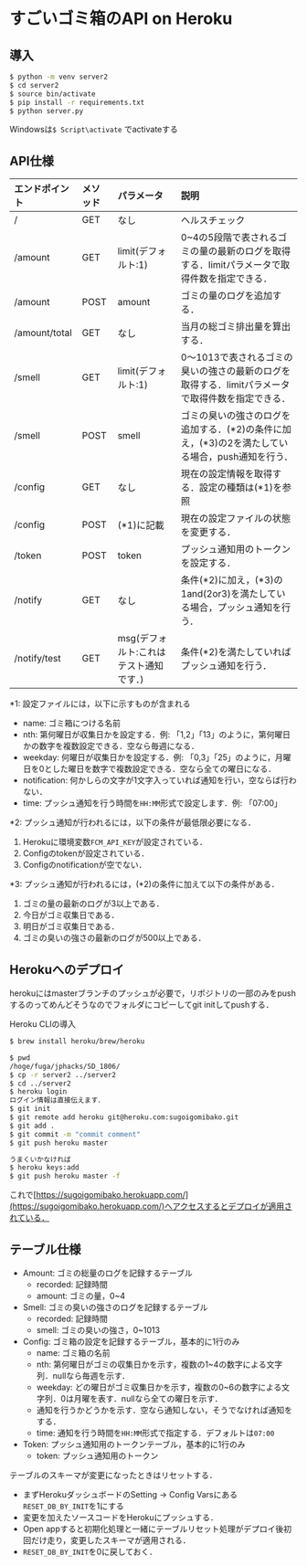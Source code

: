# すごいゴミ箱のAPI on Heroku

## 導入
``` bash
$ python -m venv server2
$ cd server2
$ source bin/activate
$ pip install -r requirements.txt
$ python server.py
```

Windowsは`$ Script\activate` でactivateする

## API仕様

|エンドポイント|メソッド|パラメータ|説明|
|:--|:--|:--|:--|
|/|GET|なし|ヘルスチェック|
|/amount|GET|limit(デフォルト:1)|0~4の5段階で表されるゴミの量の最新のログを取得する．limitパラメータで取得件数を指定できる．|
|/amount|POST|amount|ゴミの量のログを追加する．|
|/amount/total|GET|なし|当月の総ゴミ排出量を算出する．|
|/smell|GET|limit(デフォルト:1)|0〜1013で表されるゴミの臭いの強さの最新のログを取得する．limitパラメータで取得件数を指定できる．|
|/smell|POST|smell|ゴミの臭いの強さのログを追加する．(*2)の条件に加え，(*3)の2を満たしている場合，push通知を行う．|
|/config|GET|なし|現在の設定情報を取得する．設定の種類は(*1)を参照|
|/config|POST|(*1)に記載|現在の設定ファイルの状態を変更する．|
|/token|POST|token|プッシュ通知用のトークンを設定する．|
|/notify|GET|なし|条件(*2)に加え，(*3)の1and(2or3)を満たしている場合，プッシュ通知を行う．|
|/notify/test|GET|msg(デフォルト:これはテスト通知です．)|条件(*2)を満たしていればプッシュ通知を行う．|

*1: 設定ファイルには，以下に示すものが含まれる
- name: ゴミ箱につける名前
- nth: 第何曜日が収集日かを設定する．例: 「1,2」「13」のように，第何曜日かの数字を複数設定できる．空なら毎週になる．
- weekday: 何曜日が収集日かを設定する．例: 「0,3」「25」のように，月曜日を0とした曜日を数字で複数設定できる．空なら全ての曜日になる．
- notification: 何かしらの文字が1文字入っていれば通知を行い，空ならば行わない．
- time: プッシュ通知を行う時間を`HH:MM`形式で設定します．例: 「07:00」 

*2: プッシュ通知が行われるには，以下の条件が最低限必要になる．
1. Herokuに環境変数`FCM_API_KEY`が設定されている．
2. Configのtokenが設定されている．
3. Configのnotificationが空でない．

*3: プッシュ通知が行われるには，(*2)の条件に加えて以下の条件がある．
1. ゴミの量の最新のログが3以上である．
2. 今日がゴミ収集日である．
3. 明日がゴミ収集日である．
4. ゴミの臭いの強さの最新のログが500以上である．

## Herokuへのデプロイ
herokuにはmasterブランチのプッシュが必要で，リポジトリの一部のみをpushするのってめんどそうなのでフォルダにコピーしてgit initしてpushする．

Heroku CLIの導入
``` bash
$ brew install heroku/brew/heroku
```

``` bash
$ pwd
/hoge/fuga/jphacks/SD_1806/
$ cp -r server2 ../server2
$ cd ../server2
$ heroku login
ログイン情報は直接伝えます．
$ git init
$ git remote add heroku git@heroku.com:sugoigomibako.git
$ git add .
$ git commit -m "commit comment"
$ git push heroku master

うまくいかなければ
$ heroku keys:add
$ git push heroku master -f
```

これで[https://sugoigomibako.herokuapp.com/](https://sugoigomibako.herokuapp.com/)へアクセスするとデプロイが適用されている．

## テーブル仕様
- Amount: ゴミの総量のログを記録するテーブル
    - recorded: 記録時間
    - amount: ゴミの量，0~4
- Smell: ゴミの臭いの強さのログを記録するテーブル
    - recorded: 記録時間
    - smell: ゴミの臭いの強さ，0~1013
- Config: ゴミ箱の設定を記録するテーブル，基本的に1行のみ
    - name: ゴミ箱の名前
    - nth: 第何曜日がゴミの収集日かを示す，複数の1~4の数字による文字列．nullなら毎週を示す．
    - weekday: どの曜日がゴミ収集日かを示す，複数の0~6の数字による文字列．0は月曜を表す．nullなら全ての曜日を示す．
    - 通知を行うかどうかを示す．空なら通知しない，そうでなければ通知をする．
    - time: 通知を行う時間を`HH:MM`形式で指定する．デフォルトは`07:00`
- Token: プッシュ通知用のトークンテーブル，基本的に1行のみ
    - token: プッシュ通知用のトークン 

テーブルのスキーマが変更になったときはリセットする．
- まずHerokuダッシュボードのSetting -> Config Varsにある`RESET_DB_BY_INIT`を1にする
- 変更を加えたソースコードをHerokuにプッシュする．
- Open appすると初期化処理と一緒にテーブルリセット処理がデプロイ後初回だけ走り，変更したスキーマが適用される．
- `RESET_DB_BY_INIT`を0に戻しておく．